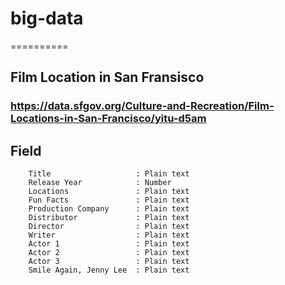 # big-data
==========

## Film Location in San Fransisco
### https://data.sfgov.org/Culture-and-Recreation/Film-Locations-in-San-Francisco/yitu-d5am

## Field
```
	Title					: Plain text
	Release Year			: Number
	Locations				: Plain text
	Fun Facts				: Plain text
	Production Company		: Plain text
	Distributor				: Plain text
	Director				: Plain text
	Writer					: Plain text
	Actor 1					: Plain text
	Actor 2					: Plain text
	Actor 3					: Plain text
	Smile Again, Jenny Lee 	: Plain text
```
